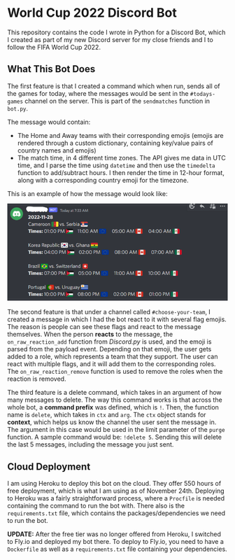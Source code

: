 # World Cup 2022 Discord Bot
This repository contains the code I wrote in Python for a Discord Bot, which I created as part of my new Discord server for my close friends and I to follow the FIFA World Cup 2022.

## What This Bot Does
The first feature is that I created a command which when run, sends all of the games for today, where the messages would be sent in the `#todays-games` channel on the server. This is part of the `sendmatches` function in `bot.py`.

The message would contain:
- The Home and Away teams with their corresponding emojis (emojis are rendered through a custom dictionary, containing key/value pairs of country names and emojis)
- The match time, in 4 different time zones. The API gives me data in UTC time, and I parse the time using `datetime` and then use the `timedelta` function to add/subtract hours. I then render the time in 12-hour format, along with a corresponding country emoji for the timezone.

This is an example of how the message would look like:

![sample-todays-games](sample_sendmatches.png)

The second feature is that under a channel called `#choose-your-team`, I created a message in which I had the bot react to it with several flag emojis. The reason is people can see these flags and react to the message themselves. When the person **reacts** to the message, the `on_raw_reaction_add` function from *Discord.py* is used, and the emoji is parsed from the payload event. Depending on that emoji, the user gets added to a role, which represents a team that they support. The user can react with multiple flags, and it will add them to the corresponding roles. The `on_raw_reaction_remove` function is used to remove the roles when the reaction is removed.

The third feature is a delete command, which takes in an argument of how many messages to delete. The way this command works is that across the whole bot, a **command prefix** was defined, which is `!`. Then, the function name is `delete`, which takes in `ctx` and `arg`.
The `ctx` object stands for **context**, which helps us know the channel the user sent the message in. The argument in this case would be used in the limit parameter of the `purge` function. A sample command would be: `!delete 5`. Sending this will delete the last 5 messages, including the message you just sent.

## Cloud Deployment
I am using Heroku to deploy this bot on the cloud. They offer 550 hours of free deployment, which is what I am using as of November 24th.
Deploying to Heroku was a fairly straightforward process, where a `Procfile` is needed containing the command to run the bot with. There also is the `requirements.txt` file, which contains the packages/dependencies we need to run the bot.

**UPDATE:** After the free tier was no longer offered from Heroku, I switched to Fly.io and deployed my bot there. To deploy to Fly.io, you need to have a `Dockerfile` as well as a `requirements.txt` file containing your dependencies.